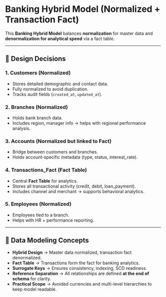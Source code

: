 # Banking Hybrid Model (Normalized + Transaction Fact)

This **Banking Hybrid Model** balances **normalization** for master data and **denormalization for analytical speed** via a fact table.

---

## 🔹 Design Decisions

### 1. Customers (Normalized)
- Stores detailed demographic and contact data.  
- Fully normalized to avoid duplication.  
- Tracks audit fields (`created_at`, `updated_at`).  

### 2. Branches (Normalized)
- Holds bank branch data.  
- Includes region, manager info → helps with regional performance analysis.  

### 3. Accounts (Normalized but linked to Fact)
- Bridge between customers and branches.  
- Holds account-specific metadata (type, status, interest_rate).  

### 4. Transactions_Fact (Fact Table)
- Central **Fact Table** for analytics.  
- Stores all transactional activity (credit, debit, loan_payment).  
- Includes channel and merchant → supports behavioral analytics.  

### 5. Employees (Normalized)
- Employees tied to a branch.  
- Helps with HR + performance reporting.  

---

## 🔹 Data Modeling Concepts
- **Hybrid Design** → Master data normalized, transaction fact denormalized.  
- **Fact Table** → Transactions form the fact for banking analytics.  
- **Surrogate Keys** → Ensures consistency, indexing, SCD readiness.  
- **Reference Separation** → All relationships are defined **at the end of schema** for clarity.  
- **Practical Scope** → Avoided currencies and multi-level hierarchies to keep model readable.  
